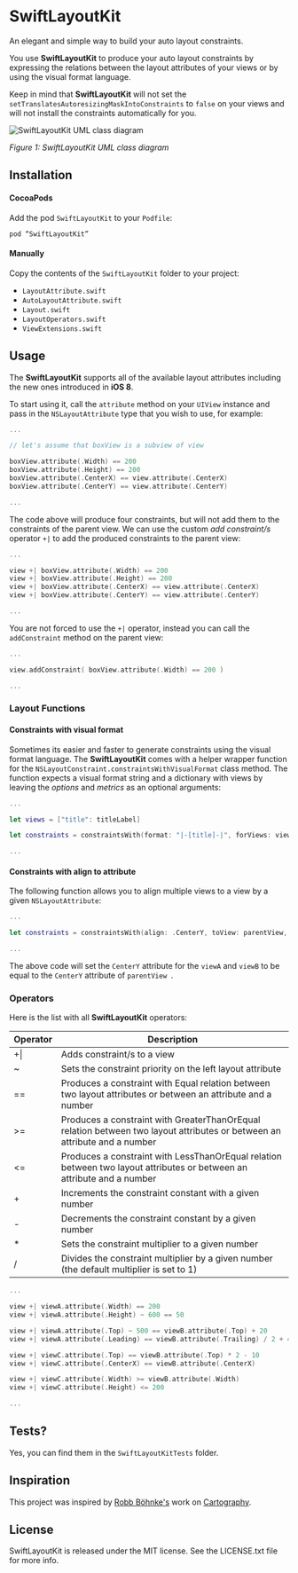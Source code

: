 # SwiftLayoutKit
An elegant and simple way to build your auto layout constraints. 

You use **SwiftLayoutKit** to produce your auto layout constraints by expressing the relations between the layout attributes of your views or by using the visual format language.

Keep in mind that **SwiftLayoutKit** will not set the <code>setTranslatesAutoresizingMaskIntoConstraints</code> to <code>false</code> on your views and will not install the constraints automatically for you.

![SwiftLayoutKit UML class diagram](https://raw.githubusercontent.com/yankodimitrov/SwiftLayoutKit/master/class-diagram.jpg "Figure 1. SwiftLayoutKit UML class diagram")

*Figure 1: SwiftLayoutKit UML class diagram*

## Installation

#### CocoaPods
Add the pod <code>SwiftLayoutKit</code> to your <code>Podfile</code>:

<code>pod “SwiftLayoutKit”</code>

#### Manually

Copy the contents of the <code>SwiftLayoutKit</code> folder to your project:

- <code>LayoutAttribute.swift</code>
- <code>AutoLayoutAttribute.swift</code>
- <code>Layout.swift</code>
- <code>LayoutOperators.swift</code>
- <code>ViewExtensions.swift</code>

## Usage

The **SwiftLayoutKit** supports all of the available layout attributes including the new ones introduced in **iOS 8**.

To start using it, call the <code>attribute</code> method on your <code>UIView</code> instance and pass in the <code>NSLayoutAttribute</code> type that you wish to use, for example:

```swift
...

// let's assume that boxView is a subview of view

boxView.attribute(.Width) == 200
boxView.attribute(.Height) == 200
boxView.attribute(.CenterX) == view.attribute(.CenterX)
boxView.attribute(.CenterY) == view.attribute(.CenterY)

...
```

The code above will produce four constraints, but will not add them to the constraints of the parent view. We can use the custom *add constraint/s* operator <code>+|</code> to add the produced constraints to the parent view:

```swift
...

view +| boxView.attribute(.Width) == 200
view +| boxView.attribute(.Height) == 200
view +| boxView.attribute(.CenterX) == view.attribute(.CenterX)
view +| boxView.attribute(.CenterY) == view.attribute(.CenterY)

...
```

You are not forced to use the <code>+|</code> operator, instead you can  call the <code>addConstraint</code> method on the parent view:

```swift
...

view.addConstraint( boxView.attribute(.Width) == 200 )

...
```

### Layout Functions

#### Constraints with visual format

Sometimes its easier and faster to generate constraints using the visual format language. The **SwiftLayoutKit** comes with a helper wrapper function for the <code>NSLayoutConstraint.constraintsWithVisualFormat</code> class method. The function expects a visual format string and a dictionary with views by leaving the *options* and *metrics* as an optional arguments: 

```swift
...

let views = ["title": titleLabel]

let constraints = constraintsWith(format: "|-[title]-|", forViews: views)

...
```

#### Constraints with align to attribute

The following function allows you to align multiple views to a view by a given <code>NSLayoutAttribute</code>:

```swift
...

let constraints = constraintsWith(align: .CenterY, toView: parentView, forViews: viewA, viewB)

...
```

The above code will set the <code>CenterY</code> attribute for the <code>viewA</code> and <code>viewB</code> to be equal to the <code>CenterY</code> attribute of <code>parentView </code>.

### Operators

Here is the list with all **SwiftLayoutKit** operators:

Operator | Description
---------|-------------------
+&#124; | Adds constraint/s to a view |
~        | Sets the constraint priority on the left layout attribute |
==       | Produces a constraint with Equal relation between two layout attributes or between an attribute and a number |
>=       | Produces a constraint with GreaterThanOrEqual relation between two layout attributes or between an attribute and a number |
<=       | Produces a constraint with LessThanOrEqual relation between two layout attributes or between an attribute and a number |
+        | Increments the constraint constant with a given number |
-        | Decrements the constraint constant by a given number |
*        | Sets the constraint multiplier to a given number |
/        | Divides the constraint multiplier by a given number (the default multiplier is set to 1) |

```swift
...

view +| viewA.attribute(.Width) == 200
view +| viewA.attribute(.Height) ~ 600 == 50

view +| viewA.attribute(.Top) ~ 500 == viewB.attribute(.Top) + 20
view +| viewA.attribute(.Leading) == viewB.attribute(.Trailing) / 2 + 40

view +| viewC.attribute(.Top) == viewB.attribute(.Top) * 2 - 10
view +| viewC.attribute(.CenterX) == viewB.attribute(.CenterX)

view +| viewC.attribute(.Width) >= viewB.attribute(.Width)
view +| viewC.attribute(.Height) <= 200

...
```

## Tests?
Yes, you can find them in the <code>SwiftLayoutKitTests</code> folder.

## Inspiration

This project was inspired by [Robb Böhnke's](https://github.com/robb) work on [Cartography](https://github.com/robb/Cartography).

## License
SwiftLayoutKit is released under the MIT license. See the LICENSE.txt file for more info.